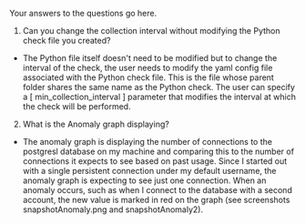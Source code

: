 Your answers to the questions go here.



1) Can you change the collection interval without modifying the Python check file you created?

- The Python file itself doesn't need to be modified but to change the interval of the check, the user needs to modify the yaml config file associated with the Python check file. This is the file whose parent folder shares the same name as the Python check. The user can specify a [ min_collection_interval ] parameter that modifies the interval at which the check will be performed.


2) What is the Anomaly graph displaying?

- The anomaly graph is displaying the number of connections to the postgresl database on my machine and comparing this to the number of connections it expects to see based on past usage. Since I started out with a single persistent connection under my default username, the anomaly graph is expecting to see just one connection. When an anomaly occurs, such as when I connect to the database with a second account, the new value is marked in red on the graph (see screenshots snapshotAnomaly.png and snapshotAnomaly2).